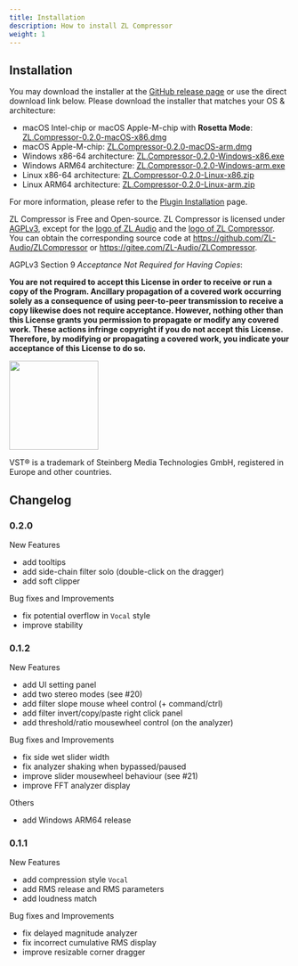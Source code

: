 ```yaml
---
title: Installation
description: How to install ZL Compressor
weight: 1
---
```


<!-- ## Introduction Video

{{< youtube "bC-mBDumzvU" >}} -->

## Installation

You may download the installer at the [GitHub release page](https://github.com/ZL-Audio/ZLCompressor/releases/latest) or use the direct download link below. Please download the installer that matches your OS & architecture:

- macOS Intel-chip or macOS Apple-M-chip with **Rosetta Mode**:  [ZL.Compressor-0.2.0-macOS-x86.dmg](https://github.com/ZL-Audio/ZLCompressor/releases/download/0.2.0/ZL.Compressor-0.2.0-macOS-x86.dmg)
- macOS Apple-M-chip: [ZL.Compressor-0.2.0-macOS-arm.dmg](https://github.com/ZL-Audio/ZLCompressor/releases/download/0.2.0/ZL.Compressor-0.2.0-macOS-arm.dmg)
- Windows x86-64 architecture: [ZL.Compressor-0.2.0-Windows-x86.exe](https://github.com/ZL-Audio/ZLCompressor/releases/download/0.2.0/ZL.Compressor-0.2.0-Windows-x86.exe)
- Windows ARM64 architecture: [ZL.Compressor-0.2.0-Windows-arm.exe](https://github.com/ZL-Audio/ZLCompressor/releases/download/0.2.0/ZL.Compressor-0.2.0-Windows-arm.exe)
- Linux x86-64 architecture: [ZL.Compressor-0.2.0-Linux-x86.zip](https://github.com/ZL-Audio/ZLCompressor/releases/download/0.2.0/ZL.Compressor-0.2.0-Linux-x86.zip)
- Linux ARM64 architecture: [ZL.Compressor-0.2.0-Linux-arm.zip](https://github.com/ZL-Audio/ZLCompressor/releases/download/0.2.0/ZL.Compressor-0.2.0-Linux-arm.zip)

For more information, please refer to the [Plugin Installation](../../help/plugin_installation) page.

ZL Compressor is Free and Open-source. ZL Compressor is licensed under [AGPLv3](https://www.gnu.org/licenses/agpl-3.0.en.html), except for the [logo of ZL Audio](https://github.com/ZL-Audio/ZLCompressor/blob/main/assets/zlaudio.svg) and the [logo of ZL Compressor](https://github.com/ZL-Audio/ZLCompressor/blob/main/assets/logo.svg). You can obtain the corresponding source code at https://github.com/ZL-Audio/ZLCompressor or https://gitee.com/ZL-Audio/ZLCompressor.

AGPLv3 Section 9 *Acceptance Not Required for Having Copies*:

**You are not required to accept this License in order to receive or run a copy of the Program. Ancillary propagation of a covered work occurring solely as a consequence of using peer-to-peer transmission to receive a copy likewise does not require acceptance. However, nothing other than this License grants you permission to propagate or modify any covered work. These actions infringe copyright if you do not accept this License. Therefore, by modifying or propagating a covered work, you indicate your acceptance of this License to do so.**

<img src="/images/vst3.png" style="width: 120pt; max-width: 100%; height: auto"/>

VST® is a trademark of Steinberg Media Technologies GmbH, registered in Europe and other countries.

## Changelog

### 0.2.0

New Features

- add tooltips
- add side-chain filter solo (double-click on the dragger)
- add soft clipper

Bug fixes and Improvements

- fix potential overflow in `Vocal` style
- improve stability

### 0.1.2

New Features

- add UI setting panel
- add two stereo modes (see #20)
- add filter slope mouse wheel control (+ command/ctrl)
- add filter invert/copy/paste right click panel
- add threshold/ratio mousewheel control (on the analyzer)

Bug fixes and Improvements

- fix side wet slider width
- fix analyzer shaking when bypassed/paused
- improve slider mousewheel behaviour (see #21)
- improve FFT analyzer display

Others

- add Windows ARM64 release

### 0.1.1

New Features

- add compression style `Vocal`
- add RMS release and RMS parameters
- add loudness match

Bug fixes and Improvements

- fix delayed magnitude analyzer
- fix incorrect cumulative RMS display
- improve resizable corner dragger